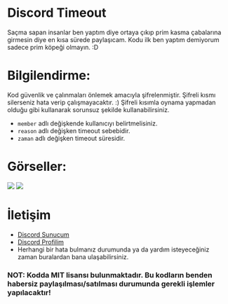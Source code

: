 # Discord Timeout
Saçma sapan insanlar ben yaptım diye ortaya çıkıp prim kasma çabalarına girmesin diye en kısa sürede paylaşıcam. Kodu ilk ben yaptım demiyorum sadece prim köpeği olmayın. :D

# Bilgilendirme:
Kod güvenlik ve çalınmaları önlemek amacıyla şifrelenmiştir. Şifreli kısmı silerseniz hata verip çalışmayacaktır. :) Şifreli kısımla oynama yapmadan olduğu gibi kullanarak sorunsuz şekilde kullanabilirsiniz.
* `member` adlı değişkende kullanıcıyı belirtmelisiniz.
* `reason` adlı değişken timeout sebebidir.
* `zaman` adlı değişken timeout süresidir.

# Görseller:
<img src="https://eresbos.please-end.me/5iUfN5M2a.png">
<img src="https://eresbos.please-end.me/5iUfSqfmf.png">

# İletişim
* [Discord Sunucum](https://discord.gg/ZS2TKFFadZ)
* [Discord Profilim](https://discord.com/users/350976460313329665)
* Herhangi bir hata bulmanız durumunda ya da yardım isteyeceğiniz zaman buralardan bana ulaşabilirsiniz.

### NOT: Kodda MIT lisansı bulunmaktadır. Bu kodların benden habersiz paylaşılması/satılması durumunda gerekli işlemler yapılacaktır!
